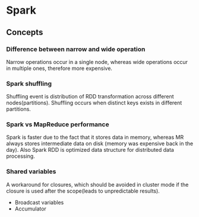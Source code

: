 # Spark

## Concepts

### Difference between narrow and wide operation

Narrow operations occur in a single node, whereas wide operations occur in multiple ones, therefore more expensive.

### Spark shuffling

Shuffling event is distribution of RDD transformation across different nodes(partitions). Shuffling occurs when distinct keys exists in different partitions.

### Spark vs MapReduce performance

Spark is faster due to the fact that it stores data in memory, whereas MR always stores intermediate data on disk (memory was expensive back in the day). Also Spark RDD is optimized data structure for distributed data processing.

### Shared variables

A workaround for closures, which should be avoided in cluster mode if the closure is used after the scope(leads to unpredictable results).

* Broadcast variables
* Accumulator 